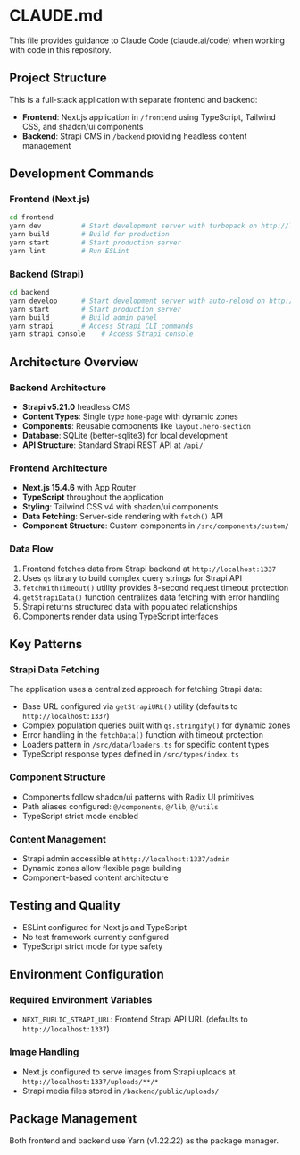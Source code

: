 # CLAUDE.md

This file provides guidance to Claude Code (claude.ai/code) when working with code in this repository.

## Project Structure

This is a full-stack application with separate frontend and backend:

- **Frontend**: Next.js application in `/frontend` using TypeScript, Tailwind CSS, and shadcn/ui components
- **Backend**: Strapi CMS in `/backend` providing headless content management

## Development Commands

### Frontend (Next.js)
```bash
cd frontend
yarn dev          # Start development server with turbopack on http://localhost:3000
yarn build        # Build for production
yarn start        # Start production server
yarn lint         # Run ESLint
```

### Backend (Strapi)
```bash
cd backend
yarn develop      # Start development server with auto-reload on http://localhost:1337
yarn start        # Start production server
yarn build        # Build admin panel
yarn strapi       # Access Strapi CLI commands
yarn strapi console    # Access Strapi console
```

## Architecture Overview

### Backend Architecture
- **Strapi v5.21.0** headless CMS
- **Content Types**: Single type `home-page` with dynamic zones
- **Components**: Reusable components like `layout.hero-section`
- **Database**: SQLite (better-sqlite3) for local development
- **API Structure**: Standard Strapi REST API at `/api/`

### Frontend Architecture
- **Next.js 15.4.6** with App Router
- **TypeScript** throughout the application
- **Styling**: Tailwind CSS v4 with shadcn/ui components
- **Data Fetching**: Server-side rendering with `fetch()` API
- **Component Structure**: Custom components in `/src/components/custom/`

### Data Flow
1. Frontend fetches data from Strapi backend at `http://localhost:1337`
2. Uses `qs` library to build complex query strings for Strapi API
3. `fetchWithTimeout()` utility provides 8-second request timeout protection
4. `getStrapiData()` function centralizes data fetching with error handling
5. Strapi returns structured data with populated relationships
6. Components render data using TypeScript interfaces

## Key Patterns

### Strapi Data Fetching
The application uses a centralized approach for fetching Strapi data:
- Base URL configured via `getStrapiURL()` utility (defaults to `http://localhost:1337`)
- Complex population queries built with `qs.stringify()` for dynamic zones
- Error handling in the `fetchData()` function with timeout protection
- Loaders pattern in `/src/data/loaders.ts` for specific content types
- TypeScript response types defined in `/src/types/index.ts`

### Component Structure
- Components follow shadcn/ui patterns with Radix UI primitives
- Path aliases configured: `@/components`, `@/lib`, `@/utils`
- TypeScript strict mode enabled

### Content Management
- Strapi admin accessible at `http://localhost:1337/admin`
- Dynamic zones allow flexible page building
- Component-based content architecture

## Testing and Quality

- ESLint configured for Next.js and TypeScript
- No test framework currently configured
- TypeScript strict mode for type safety

## Environment Configuration

### Required Environment Variables
- `NEXT_PUBLIC_STRAPI_URL`: Frontend Strapi API URL (defaults to `http://localhost:1337`)

### Image Handling
- Next.js configured to serve images from Strapi uploads at `http://localhost:1337/uploads/**/*`
- Strapi media files stored in `/backend/public/uploads/`

## Package Management

Both frontend and backend use Yarn (v1.22.22) as the package manager.